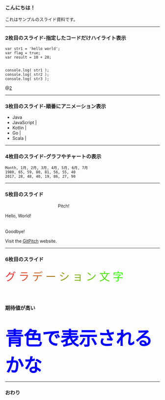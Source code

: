 ### こんにちは！


これはサンプルのスライド資料です。


---


### 2枚目のスライド-指定したコードだけハイライト表示


```
var str1 = 'hello world';
var flag = true;
var result = 10 + 20;


console.log( str1 );
console.log( str2 );
console.log( str3 );
```
@[2](flagに「true」を代入)

---


### 3枚目のスライド-順番にアニメーション表示


- Java
- JavaScript |
- Kotlin |
- Go |
- Scala |


---



### 4枚目のスライド-グラフやチャートの表示


<canvas data-chart="radar">


    Month, 1月, 2月, 3月, 4月, 5月, 6月, 7月
    1980, 65, 59, 80, 81, 56, 55, 40
    2017, 28, 48, 40, 19, 86, 27, 90


</canvas>

---



### 5枚目のスライド


<span style="font-family: Helvetica Neue; font-weight: bold; color:#ffffff"><span "color:#ff0000">Git</span>Pitch</span>!

Hello, World!
<br><br><br>
Goodbye!

Visit the <a href="https://github.com" target="_blank">GitPitch</a> website.


---



### 6枚目のスライド

<div style='font-family: "HGP創英角ﾎﾟｯﾌﾟ体"; font-size: 35px;'>
<span style='color: #ff3333'>グ</span>
<span style='color: #e64d2d'>ラ</span>
<span style='color: #cc6626'>デ</span>
<span style='color: #b38020'>ー</span>
<span style='color: #99991a'>シ</span>
<span style='color: #80b313'>ョ</span>
<span style='color: #66cc0d'>ン</span>
<span style='color: #4de606'>文</span>
<span style='color: #33ff00'>字</span>
</div>

### <br>
### <div style='font-family: "Meiryo UI"; font-size: 60px; font-weight:bold; '>
### 期待値が高い
### </div>

<br>

<div style='font-family: "Meiryo UI"; font-size: 60px; font-weight:bold; color: #0000ff'>
青色で表示されるかな
</div>

---
### おわり
